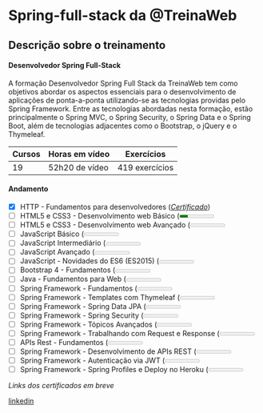 # Spring-full-stack da @TreinaWeb

## Descrição sobre o treinamento

#### Desenvolvedor Spring Full-Stack

<p>
A formação Desenvolvedor Spring Full Stack da TreinaWeb tem como objetivos abordar os aspectos essenciais para o desenvolvimento de aplicações de ponta-a-ponta utilizando-se as tecnologias providas pelo Spring Framework. Entre as tecnologias abordadas nesta formação, estão principalmente o Spring MVC, o Spring Security, o Spring Data e o Spring Boot, além de tecnologias adjacentes como o Bootstrap, o jQuery e o Thymeleaf.
</p>

| Cursos | Horas em vídeo | Exercícios      |
|--------|----------------|-----------------|
| 19     | 52h20 de vídeo | 419 exercícios  |

#### Andamento
- [X] HTTP - Fundamentos para desenvolvedores (_[Certificado](https://www.treinaweb.com.br/certificado/0VG9IIRLDWWS)_)
- [ ] HTML5 e CSS3 - Desenvolvimento web Básico (<meter value="23" max="100" min="0"></meeter>)
- [ ] HTML5 e CSS3 - Desenvolvimento web Avançado (<meter value="0" max="100" min="0"></meeter>)
- [ ] JavaScript Básico (<meter value="0" max="100" min="0"></meeter>)
- [ ] JavaScript Intermediário (<meter value="0" max="100" min="0"></meeter>)
- [ ] JavaScript Avançado (<meter value="0" max="100" min="0"></meeter>)
- [ ] JavaScript - Novidades do ES6 (ES2015) (<meter value="0" max="100" min="0"></meeter>)
- [ ] Bootstrap 4 - Fundamentos (<meter value="0" max="100" min="0"></meeter>)
- [ ] Java - Fundamentos para Web (<meter value="0" max="100" min="0"></meeter>)
- [ ] Spring Framework - Fundamentos (<meter value="0" max="100" min="0"></meeter>)
- [ ] Spring Framework - Templates com Thymeleaf (<meter value="0" max="100" min="0"></meeter>)
- [ ] Spring Framework - Spring Data JPA (<meter value="0" max="100" min="0"></meeter>)
- [ ] Spring Framework - Spring Security (<meter value="0" max="100" min="0"></meeter>)
- [ ] Spring Framework - Tópicos Avançados (<meter value="0" max="100" min="0"></meeter>)
- [ ] Spring Framework - Trabalhando com Request e Response (<meter value="0" max="100" min="0"></meeter>)
- [ ] APIs Rest - Fundamentos (<meter value="0" max="100" min="0"></meeter>)
- [ ] Spring Framework - Desenvolvimento de APIs REST (<meter value="0" max="100" min="0"></meeter>)
- [ ] Spring Framework - Autenticação via JWT (<meter value="0" max="100" min="0"></meeter>)
- [ ] Spring Framework - Spring Profiles e Deploy no Heroku (<meter value="0" max="100" min="0"></meeter>)

_Links dos certificados em breve_

[linkedin](https://linkedin.com/in/salumao/)